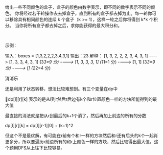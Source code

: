给出一些不同颜色的盒子，盒子的颜色由数字表示，即不同的数字表示不同的颜色。
你将经过若干轮操作去去掉盒子，直到所有的盒子都去掉为止。每一轮你可以移除具有相同颜色的连续 k 个盒子（k >= 1），这样一轮之后你将得到 k*k 个积分。
当你将所有盒子都去掉之后，求你能获得的最大积分和。

 

示例：

输入：boxes = [1,3,2,2,2,3,4,3,1]
输出：23
解释：
[1, 3, 2, 2, 2, 3, 4, 3, 1] 
----> [1, 3, 3, 4, 3, 1] (3*3=9 分) 
----> [1, 3, 3, 3, 1] (1*1=1 分) 
----> [1, 1] (3*3=9 分) 
----> [] (2*2=4 分)

消消乐

还是利用了状态转移，想法比较难想到。有三个变量在dp中

dp[l][r][k] 表示的是从l到r然后r后边有k个和r位置颜色一样的方块所能得到的最大值

最直接的消法就是把从r到最后的k+1个消了，然后再加上前边的所有的分数

dp[l][r][k] = dp[l][r-1][0] + (k+1)^2

但这个不是最优解，有可能在r前有个和r一样的方块然后和r还有后头的k个一起肖更多分，所以要遍历r前边所有的和r上颜色一样的方块，然后比较得出最大值。这个题用DFS从上往下比较容易。